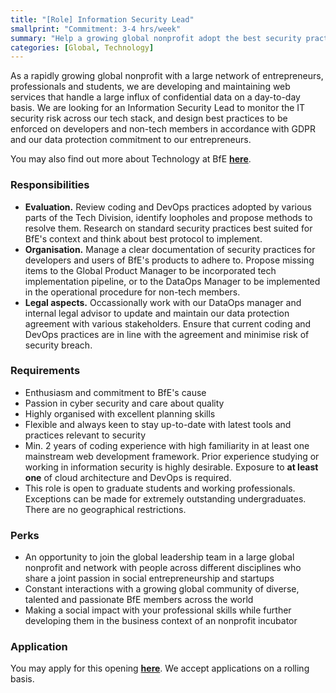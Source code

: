 ```yaml
---
title: "[Role] Information Security Lead"
smallprint: "Commitment: 3-4 hrs/week"
summary: "Help a growing global nonprofit adopt the best security practice throughout our tech stack and safeguard our valuable data" # this will be visible on platforms like LinkedIn when sharing
categories: [Global, Technology]
---
```


As a rapidly growing global nonprofit with a large network of entrepreneurs, professionals and students, we are developing and maintaining web services that handle a large influx of confidential data on a day-to-day basis. We are looking for an Information Security Lead to monitor the IT security risk across our tech stack, and design best practices to be enforced on developers and non-tech members in accordance with GDPR and our data protection commitment to our entrepreneurs.

You may also find out more about Technology at BfE [**here**](https://tech.bridgesforenterprise.com).

### Responsibilities
- **Evaluation.** Review coding and DevOps practices adopted by various parts of the Tech Division, identify loopholes and propose methods to resolve them. Research on standard security practices best suited for BfE's context and think about best protocol to implement. 
- **Organisation.** Manage a clear documentation of security practices for developers and users of BfE's products to adhere to. Propose missing items to the Global Product Manager to be incorporated tech implementation pipeline, or to the DataOps Manager to be implemented in the operational procedure for non-tech members.
- **Legal aspects.** Occassionally work with our DataOps manager and internal legal advisor to update and maintain our data protection agreement with various stakeholders. Ensure that current coding and DevOps practices are in line with the agreement and minimise risk of security breach.

### Requirements
- Enthusiasm and commitment to BfE's cause
- Passion in cyber security and care about quality
- Highly organised with excellent planning skills
- Flexible and always keen to stay up-to-date with latest tools and practices relevant to security
- Min. 2 years of coding experience with high familiarity in at least one mainstream web development framework. Prior experience studying or working in information security is highly desirable. Exposure to **at least one** of cloud architecture and DevOps is required.  
- This role is open to graduate students and working professionals. Exceptions can be made for extremely outstanding undergraduates. There are no geographical restrictions.

### Perks
- An opportunity to join the global leadership team in a large global nonprofit and network with people across different disciplines who share a joint passion in social entrepreneurship and startups
- Constant interactions with a growing global community of diverse, talented and passionate BfE members across the world
- Making a social impact with your professional skills while further developing them in the business context of an nonprofit incubator

### Application
You may apply for this opening [**here**](https://forms.gle/RpyaEKcxZY14wW6F8). We accept applications on a rolling basis.
